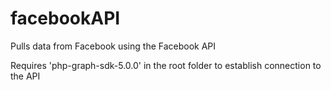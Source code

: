 # facebookAPI
Pulls data from Facebook using the Facebook API

Requires 'php-graph-sdk-5.0.0' in the root folder to establish connection to the API
